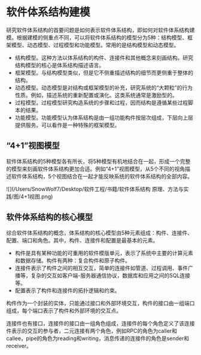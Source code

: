 # 软件体系结构建模

研究软件体系结构的首要问题是如何表示软件体系结构，即如何对软件体系结构建模。根据建模的侧重点不同，可以将软件体系结构的模型分为5种：结构模型、框架模型、动态模型、过程模型和功能模型。常用的是结构模型和动态模型。

+ 结构模型。这种方法以体系结构的构件、连接件和其他概念来刻画结构。研究结构模型的核心是体系结构描述语言。
+ 框架模型。与结构模型类似，但是它不侧重描述结构的细节而更侧重于整体的结构。
+ 动态模型。动态模型是对结构或框架模型的补充，研究系统的“大颗粒”的行为性质。例如，描述系统的重新配置或演化。这类系统通常是激励型的。
+ 过程模型。过程模型研究构造系统的步骤和过程，因而结构是遵循某些过程脚本的结果。
+ 功能模型。功能模型认为体系结构是由一组功能构件按层次组成，下层向上层提供服务。可以看作是一种特殊的框架模型。

## “4+1”视图模型

软件体系结构的5种模型各有所长，将5种模型有机地结合在一起，形成一个完整的模型来刻画软件体系结构更加合适。例如“4+1”视图模型，从5个不同的视角描述软件体系结构，5个视图结合在一起才能反映系统的软件体系结构的全部内容。

![](/Users/SnowWolf7/Desktop/软件工程/书籍/软件体系结构 原理、方法与实践/图/4+1视图.png)

## 软件体系结构的核心模型

综合软件体系结构的概念，体系结构的核心模型由5种元素组成：构件、连接件、配置、端口和角色。其中，构件、连接件和配置是最基本的元素。

+ 构件是具有某种功能的可重用的软件模版单元，表示了系统中主要的计算元素和数据存储。构件有两种：复合构件和原子构件。
+ 连接件表示了构件之间的相互交互，简单的连接件如管道、过程调用、事件广播等，复杂的交互如客户端-服务器通信协议，数据库和应用之间的SQL连接等。
+ 配置表示了构件和连接件的拓扑逻辑和约束。

构件作为一个封装的实体，只能通过接口和外部环境交互，构件的接口由一组端口组成，每个端口表示了构件和外部环境的交互点。

连接件也有接口，连接件的接口由一组角色组成，连接件的每个角色定义了该连接件表示的交互的参与者，二元连接有两个角色，例如RPC的角色为caller和callee，pipe的角色为reading和writing，消息传递的连接件的角色是sender和receiver。